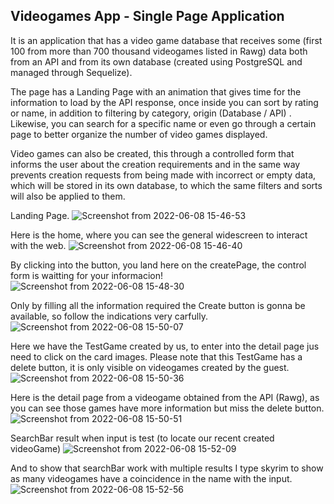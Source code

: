 ## Videogames App - Single Page Application

It is an application that has a video game database that receives some (first 100 from more than 700 thousand videogames listed in Rawg) data both from an API and from its own database (created using PostgreSQL and managed through Sequelize).

The page has a Landing Page with an animation that gives time for the information to load by the API response, once inside you can sort by rating or name, in addition to filtering by category, origin (Database / API) .
Likewise, you can search for a specific name or even go through a certain page to better organize the number of video games displayed. 

Video games can also be created, this through a controlled form that informs the user about the creation requirements and in the same way prevents creation requests from being made with incorrect or empty data, which will be stored in its own database, to which the same filters and sorts will also be applied to them.

Landing Page.
![Screenshot from 2022-06-08 15-46-53](https://user-images.githubusercontent.com/89329462/172722867-c7868788-abba-4d32-9cf2-efb26a9b6b81.png)

Here is the home, where you can see the general widescreen to interact with the web.
![Screenshot from 2022-06-08 15-46-40](https://user-images.githubusercontent.com/89329462/172722864-1af76def-f271-4668-b183-50ab43f65b30.png)

By clicking into the button, you land here on the createPage, the control form is waitting for your informacion!
![Screenshot from 2022-06-08 15-48-30](https://user-images.githubusercontent.com/89329462/172722878-768944f5-18bd-4c48-b977-0ab3e0bacb14.png)

Only by filling all the information required the Create button is gonna be available, so follow the indications very carfully.
![Screenshot from 2022-06-08 15-50-07](https://user-images.githubusercontent.com/89329462/172722881-5a7c93ac-0e0c-44d6-bd9a-1396e6fbf94c.png)

Here we have the TestGame created by us, to enter into the detail page jus need to click on the card images. Please note that this TestGame has a delete button, it is only visible on videogames created by the guest.
![Screenshot from 2022-06-08 15-50-36](https://user-images.githubusercontent.com/89329462/172722886-37394e53-d72c-4797-9fca-eac34edc50db.png)

Here is the detail page from a videogame obtained from the API (Rawg), as you can see those games have more information but miss the delete button.
![Screenshot from 2022-06-08 15-50-51](https://user-images.githubusercontent.com/89329462/172722888-b06839cf-1e82-4e4c-98fe-abc3d4b9ac2e.png)


SearchBar result when input is test (to locate our recent created videoGame)
![Screenshot from 2022-06-08 15-52-09](https://user-images.githubusercontent.com/89329462/172722889-9bb9fe26-adeb-46ed-b758-92b417d64e1c.png)

And to show that searchBar work with multiple results I type skyrim to show as many videogames have a coincidence in the name with the input.
![Screenshot from 2022-06-08 15-52-56](https://user-images.githubusercontent.com/89329462/172722890-e342689e-f45e-4dd3-b795-24ee8d98d0d6.png)


